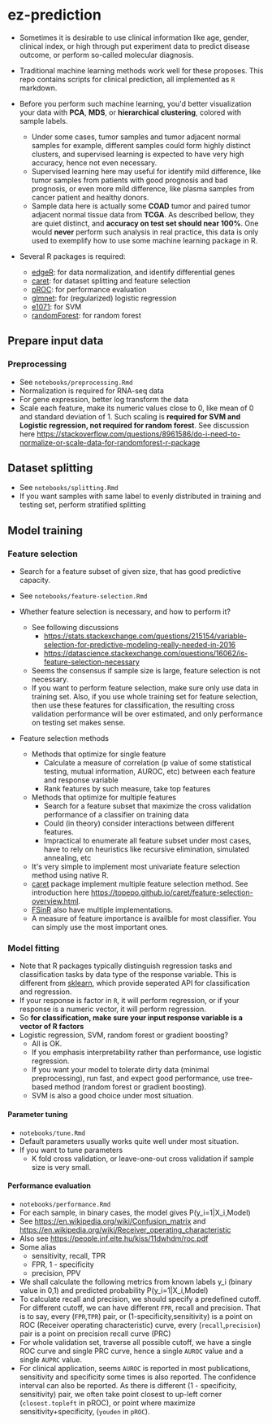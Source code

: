 # ez-prediction
- Sometimes it is desirable to use clinical information like age, gender, clinical index, or high through put experiment data to predict disease outcome, or perform so-called molecular diagnosis. 

- Traditional machine learning methods work well for these proposes. This repo contains scripts for clinical prediction, all implemented as `R` markdown.

- Before you perform such machine learning, you'd better visualization your data with **PCA**, **MDS**, or **hierarchical clustering**, colored with sample labels. 
  - Under some cases, tumor samples and tumor adjacent normal samples for example, different samples could form highly distinct clusters, and supervised learning is expected to have very high accuracy, hence not even necessary. 
  - Supervised learning here may useful for identify mild difference, like tumor samples from patients with good prognosis and bad prognosis, or even more mild difference, like plasma samples from cancer patient and healthy donors.
  - Sample data here is actually some **COAD** tumor and paired tumor adjacent normal tissue data from **TCGA**. As described bellow, they are quiet distinct, and **accuracy on test set should near 100%**. One would **never** perform such analysis in real practice, this data is only used to exemplify how to use some machine learning package in R.
  
- Several R packages is required:

  - [edgeR](https://bioconductor.org/packages/release/bioc/html/edgeR.html): for data normalization, and identify differential genes
  - [caret](https://topepo.github.io/caret/): for dataset splitting and feature selection
  - [pROC](https://cran.r-project.org/web/packages/pROC/index.html): for performance evaluation
  - [glmnet](https://cran.r-project.org/web/packages/glmnet/index.html): for (regularized) logistic regression
  - [e1071](https://cran.r-project.org/web/packages/e1071/index.html): for SVM
  - [randomForest](https://cran.r-project.org/web/packages/randomForest/index.html): for random forest

## Prepare input data
### Preprocessing

- See `notebooks/preprocessing.Rmd`
- Normalization is required for RNA-seq data
- For gene expression, better log transform the data
- Scale each feature, make its numeric values close to 0, like mean of 0 and standard deviation of 1.  Such scaling is **required for SVM and Logistic regression, not required for random forest**. See discussion here <https://stackoverflow.com/questions/8961586/do-i-need-to-normalize-or-scale-data-for-randomforest-r-package>

## Dataset splitting

- See `notebooks/splitting.Rmd`
- If you want samples with same label to evenly distributed in training and testing set, perform stratified splitting 

## Model training 

### Feature selection
- Search for a feature subset of given size, that has good predictive capacity.
- See `notebooks/feature-selection.Rmd`
- Whether feature selection is necessary, and how to perform it?
  - See following discussions
    - <https://stats.stackexchange.com/questions/215154/variable-selection-for-predictive-modeling-really-needed-in-2016>
    - <https://datascience.stackexchange.com/questions/16062/is-feature-selection-necessary>
  - Seems the consensus if sample size is large, feature selection is not necessary.
  - If you want to perform feature selection, make sure only use data in training set. Also, if you use whole training set for feature selection, then use these features for classification, the resulting cross validation performance will be over estimated, and only performance on testing set makes sense.

- Feature selection methods
  - Methods that optimize for single feature
    - Calculate a measure of correlation (p value of some statistical testing, mutual information, AUROC, etc) between each feature and response variable
    - Rank features by such measure, take top features
  - Methods that optimize for multiple features
    - Search for a feature subset that maximize the cross validation performance of a classifier on training data
    - Could (in theory) consider interactions between different features.
    - Impractical to enumerate all feature subset under most cases, have to rely on heuristics like recursive elimination, simulated annealing, etc
  -  It's very simple to implement most univariate feature selection method using native R.
  - [caret](https://topepo.github.io/caret/) package implement multiple feature selection method. See introduction here <https://topepo.github.io/caret/feature-selection-overview.html>.
  - [FSinR](https://cran.r-project.org/web/packages/FSinR/vignettes/FSinR.html) also have multiple implementations.
  - A measure of feature importance is availble for most classifier. You can simply use the most important ones.
  


### Model fitting
- Note that R packages typically distinguish regression tasks and classification tasks by data type of the response variable. This is different from [sklearn](https://scikit-learn.org/), which provide seperated API for classification and regression.
- If your response is factor in `R`, it will perform  regression, or if your response is a numeric vector, it will perform regression.
- So **for classification, make sure your input response variable is a vector of R factors**
- Logistic regression, SVM, random forest or gradient boosting?
  - All is OK. 
  - If you emphasis interpretability rather than performance, use logistic regression. 
  - If you want your model to tolerate dirty data (minimal preprocessing), run fast, and expect good performance, use tree-based method (random forest or gradient boosting).
  - SVM is also a good choice under most situation.

#### Parameter tuning

- `notebooks/tune.Rmd`
- Default parameters usually works quite well under most situation.
- If you want to tune parameters
  - K fold cross validation, or leave-one-out cross validation if sample size is very small.

#### Performance evaluation
- `notebooks/performance.Rmd`
- For each sample, in binary cases, the model gives P(y_i=1|X_i,Model)
- See <https://en.wikipedia.org/wiki/Confusion_matrix> and <https://en.wikipedia.org/wiki/Receiver_operating_characteristic>
- Also see <https://people.inf.elte.hu/kiss/11dwhdm/roc.pdf>
- Some alias
  - sensitivity, recall, TPR
  - FPR, 1 - specificity
  - precision, PPV
- We shall calculate the following metrics from known labels y_i (binary value in 0,1) and predicted probability P(y_i=1|X_i,Model) 
- To calculate recall and precision, we should specify a predefined cutoff. For different cutoff, we can have different `FPR`, recall and precision. That is to say, every (`FPR`,`TPR`) pair, or (1-specificity,sensitivity) is a point on ROC (Receiver operating characteristic) curve, every  (`recall`,`precision`) pair is a point on precision recall curve (PRC)
- For whole validation set, traverse all possible cutoff, we have a single ROC curve and single PRC curve, hence a single `AUROC` value and a single `AUPRC` value.
- For clinical application, seems `AUROC`  is reported in most publications, sensitivity  and specificity some times is also reported. The confidence interval can also be reported. As there is different (1 - specificity, sensitivity) pair, we often take point closest to up-left corner (`closest.topleft` in pROC), or point where maximize sensitivity+specificity, (`youden` in `pROC`). 













